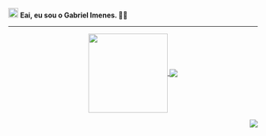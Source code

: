 <img src ="https://raw.githubusercontent.com/iampavangandhi/iampavangandhi/master/gifs/Hi.gif" width="20px"> **Eai, eu sou o Gabriel Imenes. 👨‍💻**

 <hr width = “1” size = “10”>
<p  align="center">
  <a href="https://github.com/imenesg">
  <img
        height="160"
        align="center" src="https://github-readme-stats.vercel.app/api?username=imenesg&show_icons=true&theme=merko&include_all_commits=true&count_private=true"/>
   
  <img align="center" src="https://github-readme-stats.vercel.app/api/top-langs/?username=imenesg&layout=compact&langs_count=7&theme=merko"/>
   </p>
  
<p  align="end">
  <img align="center" src="https://media3.giphy.com/media/JGVgtOoVCne8z7zeUa/giphy.gif?cid=790b7611ab2ec316f2c3ca8db76b4ca8a3e4bab81596c5e2&rid=giphy.gif&ct=g" />
 </p> 

